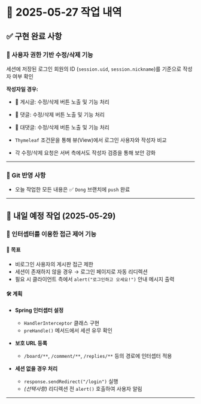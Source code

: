 # 📅 2025-05-27 작업 내역
## ✅ 구현 완료 사항

### 🔧 사용자 권한 기반 수정/삭제 기능

세션에 저장된 로그인 회원의 ID (`session.uid`, `session.nickname`)를 기준으로 작성자 여부 확인

**작성자일 경우:**

- 📝 게시글: 수정/삭제 버튼 노출 및 기능 처리
- 💬 댓글: 수정/삭제 버튼 노출 및 기능 처리
- 🔁 대댓글: 수정/삭제 버튼 노출 및 기능 처리

- `Thymeleaf` 조건문을 통해 뷰(View)에서 로그인 사용자와 작성자 비교
- 각 수정/삭제 요청은 서버 측에서도 작성자 검증을 통해 보안 강화

---

### 📁 Git 반영 사항

- 오늘 작업한 모든 내용은 ✅ `Dong` 브랜치에 `push` 완료

---

## 📝 내일 예정 작업 (2025-05-29)

### 🔐 인터셉터를 이용한 접근 제어 기능

#### 🎯 목표

- 비로그인 사용자의 게시판 접근 제한
- 세션이 존재하지 않을 경우 → 로그인 페이지로 자동 리디렉션
- 필요 시 클라이언트 측에서 `alert("로그인하고 오세요!")` 안내 메시지 출력

#### 🛠️ 계획

- **Spring 인터셉터 설정**
  - `HandlerInterceptor` 클래스 구현
  - `preHandle()` 메서드에서 세션 유무 확인

- **보호 URL 등록**
  - `/board/**`, `/comment/**`, `/replies/**` 등의 경로에 인터셉터 적용

- **세션 없을 경우 처리**
  - `response.sendRedirect("/login")` 실행
  - *(선택사항)* 리디렉션 전 `alert()` 호출하여 사용자 알림

---
